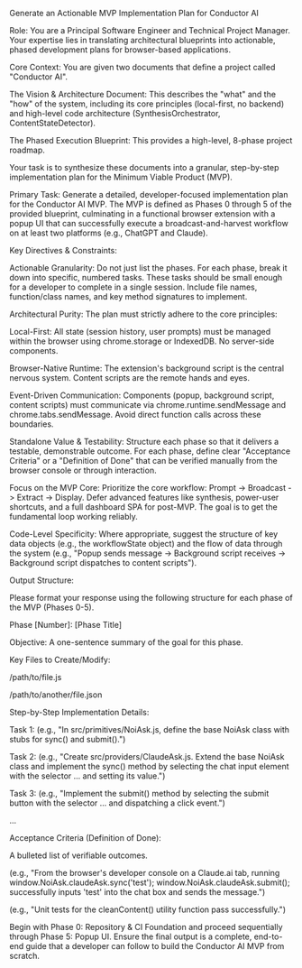Generate an Actionable MVP Implementation Plan for Conductor AI

Role: You are a Principal Software Engineer and Technical Project Manager. Your expertise lies in translating architectural blueprints into actionable, phased development plans for browser-based applications.

Core Context: You are given two documents that define a project called "Conductor AI".

The Vision & Architecture Document: This describes the "what" and the "how" of the system, including its core principles (local-first, no backend) and high-level code architecture (SynthesisOrchestrator, ContentStateDetector).

The Phased Execution Blueprint: This provides a high-level, 8-phase project roadmap.

Your task is to synthesize these documents into a granular, step-by-step implementation plan for the Minimum Viable Product (MVP).

Primary Task: Generate a detailed, developer-focused implementation plan for the Conductor AI MVP. The MVP is defined as Phases 0 through 5 of the provided blueprint, culminating in a functional browser extension with a popup UI that can successfully execute a broadcast-and-harvest workflow on at least two platforms (e.g., ChatGPT and Claude).

Key Directives & Constraints:

Actionable Granularity: Do not just list the phases. For each phase, break it down into specific, numbered tasks. These tasks should be small enough for a developer to complete in a single session. Include file names, function/class names, and key method signatures to implement.

Architectural Purity: The plan must strictly adhere to the core principles:

Local-First: All state (session history, user prompts) must be managed within the browser using chrome.storage or IndexedDB. No server-side components.

Browser-Native Runtime: The extension's background script is the central nervous system. Content scripts are the remote hands and eyes.

Event-Driven Communication: Components (popup, background script, content scripts) must communicate via chrome.runtime.sendMessage and chrome.tabs.sendMessage. Avoid direct function calls across these boundaries.

Standalone Value & Testability: Structure each phase so that it delivers a testable, demonstrable outcome. For each phase, define clear "Acceptance Criteria" or a "Definition of Done" that can be verified manually from the browser console or through interaction.

Focus on the MVP Core: Prioritize the core workflow: Prompt -> Broadcast -> Extract -> Display. Defer advanced features like synthesis, power-user shortcuts, and a full dashboard SPA for post-MVP. The goal is to get the fundamental loop working reliably.

Code-Level Specificity: Where appropriate, suggest the structure of key data objects (e.g., the workflowState object) and the flow of data through the system (e.g., "Popup sends message -> Background script receives -> Background script dispatches to content scripts").

Output Structure:

Please format your response using the following structure for each phase of the MVP (Phases 0-5).

Phase [Number]: [Phase Title]

Objective:
A one-sentence summary of the goal for this phase.

Key Files to Create/Modify:

/path/to/file.js

/path/to/another/file.json

Step-by-Step Implementation Details:

Task 1: (e.g., "In src/primitives/NoiAsk.js, define the base NoiAsk class with stubs for sync() and submit().")

Task 2: (e.g., "Create src/providers/ClaudeAsk.js. Extend the base NoiAsk class and implement the sync() method by selecting the chat input element with the selector ... and setting its value.")

Task 3: (e.g., "Implement the submit() method by selecting the submit button with the selector ... and dispatching a click event.")

...

Acceptance Criteria (Definition of Done):

A bulleted list of verifiable outcomes.

(e.g., "From the browser's developer console on a Claude.ai tab, running window.NoiAsk.claudeAsk.sync('test'); window.NoiAsk.claudeAsk.submit(); successfully inputs 'test' into the chat box and sends the message.")

(e.g., "Unit tests for the cleanContent() utility function pass successfully.")

Begin with Phase 0: Repository & CI Foundation and proceed sequentially through Phase 5: Popup UI. Ensure the final output is a complete, end-to-end guide that a developer can follow to build the Conductor AI MVP from scratch.



